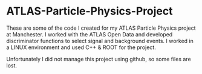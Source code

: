 # ATLAS-Particle-Physics-Project

These are some of the code I created for my ATLAS Particle Physics project at Manchester. I worked with the ATLAS Open Data and developed discriminator functions to select signal and background events. I worked in a LINUX environment and used C++ & ROOT for the project.

Unfortunately I did not manage this project using github, so some files are lost. 
